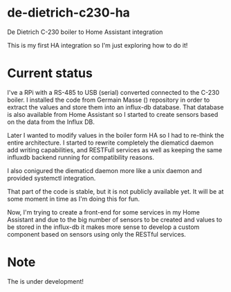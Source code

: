 # de-dietrich-c230-ha
De Dietrich C-230 boiler to Home Assistant integration

This is my first HA integration so I'm just exploring how to do it!

# Current status

I've a RPi with a RS-485 to USB (serial) converted connected to the C-230 boiler. I installed the code from Germain Masse () repository in order to extract the values and store them into an influx-db database. That database is also available from Home Assistant so I started to create sensors based on the data from the Influx DB.

Later I wanted to modify values in the boiler form HA so I had to re-think the entire architecture. I started to rewrite completely the diematicd daemon add writing capabilities, and RESTFull services as well as keeping the same influxdb backend running for compatibility reasons.

I also conigured the diematicd daemon more like a unix daemon and provided systemctl integration.

That part of the code is stable, but it is not publicly available yet. It will be at some moment in time as I'm doing this for fun.

Now, I'm trying to create a front-end for some services in my Home Assistant and due to the big number of sensors to be created and values to be stored in the influx-db it makes more sense to develop a custom component based on sensors using only the RESTful services.

# Note

The is under development!